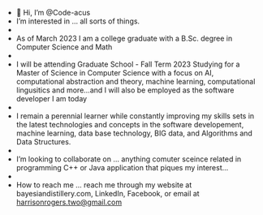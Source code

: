 - 👋 Hi, I’m @Code-acus
- I’m interested in ... all sorts of things. 
- 
- As of March 2023 I am a college graduate with a B.Sc. degree in Computer Science and Math
- 
- I will be attending Graduate School - Fall Term 2023 Studying for a Master of Science in Computer Science with a focus on AI, computational abstraction and theory, machine learning, computational lingusitics and more...and I will also be employed as the software developer I am today
-
- I remain a perennial learner while constantly improving my skills sets in the latest technologies and concepts in the software developement, machine learning, data base technology, BIG data, and Algorithms and Data Structures.
- 
- I’m looking to collaborate on ... anything comuter sceince related in programming C++ or Java application that piques my interest...
- 
- How to reach me ... reach me through my website at bayesiandistillery.com, LinkedIn, Facebook, or email at harrisonrogers.two@gmail.com


<!---
Code-acus/Code-acus is a ✨ special ✨ repository because its `README.md` (this file) appears on your GitHub profile.
You can click the Preview link to take a look at your changes.
--->
